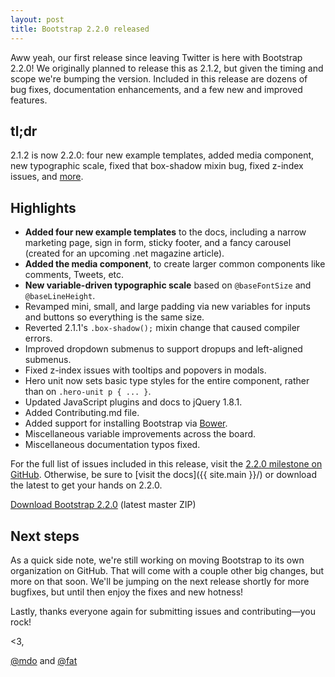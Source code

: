 ```yaml
---
layout: post
title: Bootstrap 2.2.0 released
---
```


Aww yeah, our first release since leaving Twitter is here with Bootstrap 2.2.0! We originally planned to release this as 2.1.2, but given the timing and scope we're bumping the version. Included in this release are dozens of bug fixes, documentation enhancements, and a few new and improved features.

## tl;dr

2.1.2 is now 2.2.0: four new example templates, added media component, new typographic scale, fixed that box-shadow mixin bug, fixed z-index issues, and [more](https://github.com/twbs/bootstrap/issues?milestone=15&page=1&state=closed).

## Highlights

- **Added four new example templates** to the docs, including a narrow marketing page, sign in form, sticky footer, and a fancy carousel (created for an upcoming .net magazine article).
- **Added the media component**, to create larger common components like comments, Tweets, etc.
- **New variable-driven typographic scale** based on `@baseFontSize` and `@baseLineHeight`.
- Revamped mini, small, and large padding via new variables for inputs and buttons so everything is the same size.
- Reverted 2.1.1's `.box-shadow();` mixin change that caused compiler errors.
- Improved dropdown submenus to support dropups and left-aligned submenus.
- Fixed z-index issues with tooltips and popovers in modals.
- Hero unit now sets basic type styles for the entire component, rather than on `.hero-unit p { ... }`.
- Updated JavaScript plugins and docs to jQuery 1.8.1.
- Added Contributing.md file.
- Added support for installing Bootstrap via [Bower](https://bower.io/).
- Miscellaneous variable improvements across the board.
- Miscellaneous documentation typos fixed.

For the full list of issues included in this release, visit the [2.2.0 milestone on GitHub](https://github.com/twbs/bootstrap/issues?milestone=15&page=1&state=closed). Otherwise, be sure to [visit the docs]({{ site.main }}/) or download the latest to get your hands on 2.2.0.

<a class="btn-link" href="https://github.com/twbs/bootstrap/archive/v2.2.0.zip">Download Bootstrap 2.2.0</a> <span class="muted">(latest master ZIP)</span>


## Next steps

As a quick side note, we're still working on moving Bootstrap to its own organization on GitHub. That will come with a couple other big changes, but more on that soon. We'll be jumping on the next release shortly for more bugfixes, but until then enjoy the fixes and new hotness!

Lastly, thanks everyone again for submitting issues and contributing—you rock!

<3,

[@mdo](https://twitter.com/mdo) and [@fat](https://twitter.com/fat)
